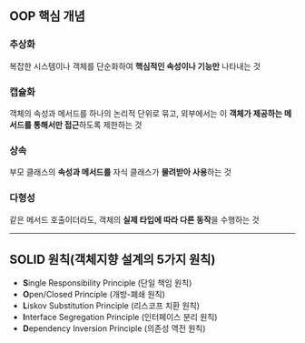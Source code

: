 ## OOP 핵심 개념

### 추상화

복잡한 시스템이나 객체를 단순화하여 **핵심적인 속성이나 기능만** 나타내는 것

### 캡슐화

객체의 속성과 메서드를 하나의 논리적 단위로 묶고, 외부에서는 이 **객체가 제공하는 메서드를 통해서만 접근**하도록 제한하는 것

### 상속

부모 클래스의 **속성과 메서드를** 자식 클래스가 **물려받아 사용**하는 것

### 다형성

같은 메서드 호출이더라도, 객체의 **실제 타입에 따라 다른 동작**을 수행하는 것

---

## SOLID 원칙(객체지향 설계의 5가지 원칙)

- **S**ingle Responsibility Principle (단일 책임 원칙)
- **O**pen/Closed Principle (개방-폐쇄 원칙)
- **L**iskov Substitution Principle (리스코프 치환 원칙)
- **I**nterface Segregation Principle (인터페이스 분리 원칙)
- **D**ependency Inversion Principle (의존성 역전 원칙)